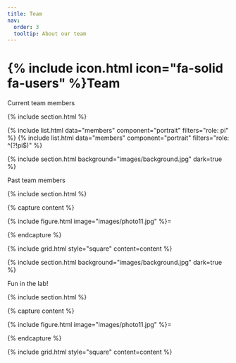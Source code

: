 ```yaml
---
title: Team
nav:
  order: 3
  tooltip: About our team
---
```


# {% include icon.html icon="fa-solid fa-users" %}Team

Current team members

{% include section.html %}

{% include list.html data="members" component="portrait" filters="role: pi" %}
{% include list.html data="members" component="portrait" filters="role: ^(?!pi$)" %}

{% include section.html background="images/background.jpg" dark=true %}

Past team members

{% include section.html %}

{% capture content %}

{% include figure.html image="images/photo11.jpg" %}=

{% endcapture %}

{% include grid.html style="square" content=content %}


{% include section.html background="images/background.jpg" dark=true %}

Fun in the lab!

{% include section.html %}

{% capture content %}

{% include figure.html image="images/photo11.jpg" %}=

{% endcapture %}

{% include grid.html style="square" content=content %}

